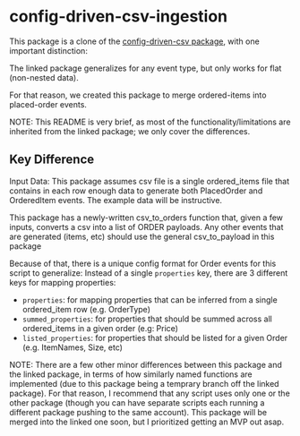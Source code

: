 # config-driven-csv-ingestion

This package is a clone of the [config-driven-csv package](https://github.com/jon-batscha/config-csv-ingestion), with one important distinction:

The linked package generalizes for any event type, but only works for flat (non-nested data).

For that reason, we created this package to merge ordered-items into placed-order events.

NOTE: This README is very brief, as most of the functionality/limitations are inherited from the linked package; we only cover the differences.

## Key Difference

Input Data: This package assumes csv file is a single ordered_items file that contains in each row enough data to generate both PlacedOrder and OrderedItem events. The example data will be instructive.

This package has a newly-written csv_to_orders function that, given a few inputs, converts a csv into a list of ORDER payloads. Any other events that are generated (items, etc) should use the general csv_to_payload in this package

Because of that, there is a unique config format for Order events for this script to generalize: Instead of a single `properties` key, there are 3 different keys for mapping properties:
- `properties`: for mapping properties that can be inferred from a single ordered_item row (e.g. OrderType)
- `summed_properties`: for properties that should be summed across all ordered_items in a given order (e.g: Price)
- `listed_properties`: for properties that should be listed for a given Order (e.g. ItemNames, Size, etc)

NOTE: There are a few other minor differences between this package and the linked package, in terms of how similarly named functions are implemented (due to this package being a temprary branch off the linked package). For that reason, I recommend that any script uses only one or the other package (though you can have separate scripts each running a different package pushing to the same account). This package will be merged into the linked one soon, but I prioritized getting an MVP out asap.

